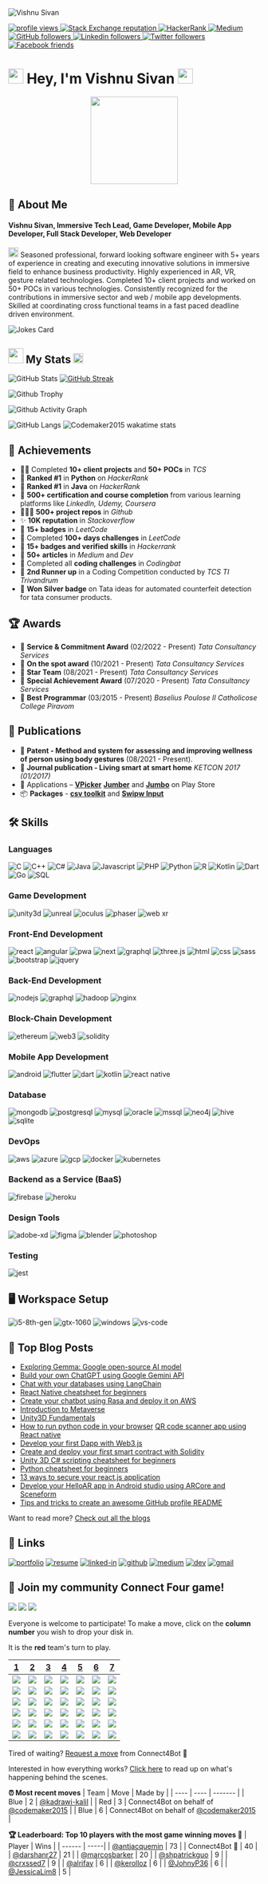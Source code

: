 <img src="codemaker.png" alt="Vishnu Sivan" />

<p align="left">
  <a href="https://github.com/codemaker2015/codemaker2015">
    <img src="https://komarev.com/ghpvc/?username=codemaker2015&color=red" alt="profile views" />
  </a>
  <a href="https://stackoverflow.com/users/7103882">
    <img alt="Stack Exchange reputation" src="https://img.shields.io/stackexchange/stackoverflow/r/7103882?color=orange&label=reputation&logo=stackoverflow">
  </a>
  <a href="https://www.hackerrank.com/codemaker2015">
    <img alt="HackerRank" src="https://img.shields.io/badge/hackerrank-15+-green?color=green&logo=hackerrank">
  </a>
  <a href="https://codemaker2015.medium.com">
    <img alt="Medium" src="https://img.shields.io/badge/medium-50+-lightgrey?color=lightgrey&logo=medium">
  </a>
  <a href="https://github.com/codemaker2015?tab=followers">
    <img alt="GitHub followers" src="https://img.shields.io/github/followers/codemaker2015?color=yellow&logo=github">
  </a>
  <a href="https://www.linkedin.com/in/codemaker2015">
    <img alt="Linkedin followers" src="https://img.shields.io/badge/followers-2.5K-blue?color=blue&logo=linkedin">
  </a>
  <a href="https://twitter.com/codemaker2014">
    <img alt="Twitter followers" src="https://img.shields.io/badge/followers-1-blue?color=orange&logo=twitter">
  </a>
  <a href="https://www.facebook.com/vishnu.sivan.754">
    <img alt="Facebook friends" src="https://img.shields.io/badge/friends-2K-blue?color=yellowgreen&logo=facebook">
  </a>
</p>

# <img src="animated/rabbit.gif" height="30" /> Hey, I'm Vishnu Sivan <img src="animated/hands.gif" height="30" />

<p align="center">
  <img src="codemaker.gif" height="175px" /> 
</p>

## 🚀 About Me

#### **Vishnu Sivan**, Immersive Tech Lead, Game Developer, Mobile App Developer, Full Stack Developer, Web Developer

<img src="animated/light_1.gif" height="20px" />  Seasoned professional, forward looking software engineer with 5+ years of experience in creating and executing innovative solutions in immersive field to enhance business productivity. Highly experienced in AR, VR, gesture related technologies. Completed 10+ client projects and worked on 50+ POCs in various technologies. Consistently recognized for the contributions in immersive sector and web / mobile app developments. Skilled at coordinating cross functional teams in a fast paced deadline driven environment.

![Jokes Card](https://readme-jokes.vercel.app/api)

## <img src="animated/light_5.gif" height="30px" /> My Stats <img src="animated/loading.gif" height="20px" />

![GitHub Stats](https://github-readme-stats.vercel.app/api?username=codemaker2015&show_icons=true&theme=radical)
[![GitHub Streak](https://github-readme-streak-stats.herokuapp.com?user=codemaker2015&theme=blueberry&date_format=M%20j%5B%2C%20Y%5D)](https://git.io/streak-stats)

![Github Trophy](https://github-profile-trophy.vercel.app/?username=codemaker2015&theme=discord)

![Github Activity Graph](https://activity-graph.herokuapp.com/graph?username=codemaker2015&theme=xcode)

![GitHub Langs](https://github-readme-stats.vercel.app/api/top-langs/?username=codemaker2015&layout=compact&theme=blue-green)
![Codemaker2015 wakatime stats](https://github-readme-stats.vercel.app/api/wakatime?username=codemaker2015&layout=compact&theme=blue-green)

## 🏅 Achievements

-    👨‍💻 Completed **10+ client projects** and **50+ POCs** in _TCS_
-    🥇 **Ranked #1** in **Python** on _HackerRank_
-    🥇 **Ranked #1** in **Java** on _HackerRank_
-    📜 **500+ certification and course completion** from various 
learning platforms like _LinkedIn, Udemy, Coursera_
-    👩🏼‍💻 **500+ project repos** in _Github_
-    ✨ **10K reputation** in _Stackoverflow_
-    💎 **15+ badges** in _LeetCode_
-    🐐 Completed **100+ days challenges** in _LeetCode_
-    💎 **15+ badges and verified skills** in _Hackerrank_
-    📝 **50+ articles** in _Medium_ and _Dev_
-    🐐 Completed all **coding challenges** in _Codingbat_
-    🥉 **2nd Runner up** in a Coding Competition conducted by _TCS TI Trivandrum_
-    🥉 **Won Silver badge** on Tata ideas for automated counterfeit detection for tata consumer products. 

## 🏆 Awards

-    🌷 **Service & Commitment Award** (02/2022 - Present)
_Tata Consultancy Services_
-    🌸 **On the spot award** (10/2021 - Present)
_Tata Consultancy Services_
-    🌹 **Star Team** (08/2021 - Present)
_Tata Consultancy Services_
-    🌺 **Special Achievement Award** (07/2020 - Present)
_Tata Consultancy Services_
-    🌻 **Best Programmar** (03/2015 - Present)
_Baselius Poulose II Catholicose College Piravom_

## 📕 Publications

-    📜 **Patent - Method and system for assessing and improving 
wellness of person using body gestures** (08/2021 - Present).
-    📰 **Journal publication - Living smart at smart home**
_KETCON 2017 (01/2017)_
-    🧩 Applications – [**VPicker**](https://play.google.com/store/apps/details?id=com.vsoft.apps.vpicker) [**Jumber**](https://play.google.com/store/apps/details?id=com.VSoft.Jumper) and [**Jumbo**](https://play.google.com/store/apps/details?id=com.vsoft.jumbo) on Play Store
-    📦 **Packages** - [**csv toolkit**](https://assetstore.unity.com/packages/slug/274646) and [**Swipw Input**](https://assetstore.unity.com/packages/tools/input-management/swipe-input-275012)


## 🛠️ Skills

### Languages

![C](https://img.shields.io/badge/C-317823?style=for-the-badge&logo=C%20&logoColor=white)
![C++](https://img.shields.io/badge/C++-114836?style=for-the-badge&logo=c++&logoColor=white)
![C#](https://img.shields.io/badge/C%23-035375?style=for-the-badge&logo=C%20sharp&logoColor=white)
![Java](https://img.shields.io/badge/Java-5BA8C9?style=for-the-badge&logo=java&logoColor=white)
![Javascript](https://img.shields.io/badge/JavaScript-323330?style=for-the-badge&logo=javascript&logoColor=F7DF1E)
![PHP](https://img.shields.io/badge/Php-A10E3B?style=for-the-badge&logo=php&logoColor=white)
![Python](https://img.shields.io/badge/Python-3776AB?style=for-the-badge&logo=python&logoColor=white)
![R](https://img.shields.io/badge/R-789CAB?style=for-the-badge&logo=r&logoColor=white)
![Kotlin](https://img.shields.io/badge/Kotlin-851773?style=for-the-badge&logo=kotlin&logoColor=white)
![Dart](https://img.shields.io/badge/Dart-28B6F6?style=for-the-badge&logo=dart&logoColor=white)
![Go](https://img.shields.io/badge/Go-DD861F?style=for-the-badge&logo=go&logoColor=white)
![SQL](https://img.shields.io/badge/sql-62B962?style=for-the-badge&logo=sql&logoColor=white)

### Game Development

![unity3d](https://img.shields.io/badge/unity3d-20232A?style=for-the-badge&logo=unity&logoColor=61DAFB)
![unreal](https://img.shields.io/badge/unreal-20112A?style=for-the-badge&logo=unreal-engine&logoColor=61DAFB)
![oculus](https://img.shields.io/badge/Oculus-272080?style=for-the-badge&logo=oculus&logoColor=61DAFB)
![phaser](https://img.shields.io/badge/Phaser-0C490B?style=for-the-badge&logo=phaser.js&logoColor=61DAFB)
![web xr](https://img.shields.io/badge/WebXR-610033?style=for-the-badge&logo=webxr&logoColor=white)

### Front-End Development

![react](https://img.shields.io/badge/React-20232A?style=for-the-badge&logo=react&logoColor=61DAFB)
![angular](https://img.shields.io/badge/Angular-593D88?style=for-the-badge&logo=angular&logoColor=white)
![pwa](https://img.shields.io/badge/Progressive_Web_App-4285F4?style=for-the-badge&logo=googlechrome&logoColor=white)
![next](https://img.shields.io/badge/Next-000000?style=for-the-badge&logo=nextdotjs&logoColor=FFFFFF)
![graphql](https://img.shields.io/badge/GraphQL-E434AA?style=for-the-badge&logo=graphql&logoColor=white)
![three.js](https://img.shields.io/badge/Three.js-000000?style=for-the-badge&logo=three.js&logoColor=white)
![html](https://img.shields.io/badge/HTML5-E34F26?style=for-the-badge&logo=html5&logoColor=white)
![css](https://img.shields.io/badge/CSS3-1572B6?style=for-the-badge&logo=css3&logoColor=white)
![sass](https://img.shields.io/badge/SASS-CC6699?style=for-the-badge&logo=sass&logoColor=white)
![bootstrap](https://img.shields.io/badge/Bootstrap-563D7C?style=for-the-badge&logo=bootstrap&logoColor=white)
![jquery](https://img.shields.io/badge/jQuery-0769AD?style=for-the-badge&logo=jquery&logoColor=white)

### Back-End Development

![nodejs](https://img.shields.io/badge/Node.js-43853D?style=for-the-badge&logo=node.js&logoColor=white)
![graphql](https://img.shields.io/badge/GraphQL-ff3399?style=for-the-badge&logo=graphql&logoColor=white)
![hadoop](https://img.shields.io/badge/Hadoop-cc9900?style=for-the-badge&logo=hadoop&logoColor=white)
![nginx](https://img.shields.io/badge/Nginx-009900?style=for-the-badge&logo=nginx&logoColor=white)

### Block-Chain Development

![ethereum](https://img.shields.io/badge/Ethereum-3C3C3D?style=for-the-badge&logo=ethereum&logoColor=white)
![web3](https://img.shields.io/badge/Web_3-F16822?style=for-the-badge&logo=web3.js&logoColor=white)
![solidity](https://img.shields.io/badge/Solidity-611130?style=for-the-badge&logo=solidity&logoColor=white)

### Mobile App Development

![android](https://img.shields.io/badge/Android-66ff66?style=for-the-badge&logo=android&logoColor=white)
![flutter](https://img.shields.io/badge/Flutter-28B6F6?style=for-the-badge&logo=flutter&logoColor=white)
![dart](https://img.shields.io/badge/Dart-3366cc?style=for-the-badge&logo=dart&logoColor=white)
![kotlin](https://img.shields.io/badge/Kotlin-cc0000?style=for-the-badge&logo=kotlin&logoColor=white)
![react native](https://img.shields.io/badge/React%20Native-2C2E3B?style=for-the-badge&logo=react&logoColor=white)

### Database

![mongodb](https://img.shields.io/badge/MongoDB-4EA94B?style=for-the-badge&logo=mongodb&logoColor=white)
![postgresql](https://img.shields.io/badge/PostgreSQL-316192?style=for-the-badge&logo=postgresql&logoColor=white)
![mysql](https://img.shields.io/badge/MySQL-cc6600?style=for-the-badge&logo=mysql&logoColor=white)
![oracle](https://img.shields.io/badge/Oracle-990000?style=for-the-badge&logo=oracle&logoColor=white)
![mssql](https://img.shields.io/badge/MS_SQL-999966?style=for-the-badge&logo=microsoft-sql-server&logoColor=white)
![neo4j](https://img.shields.io/badge/Neo4j-1BACEE?style=for-the-badge&logo=neo4j&logoColor=white)
![hive](https://img.shields.io/badge/Hive-cc9900?style=for-the-badge&logo=hive&logoColor=white)
![sqlite](https://img.shields.io/badge/SQLite-0099ff?style=for-the-badge&logo=sqlite&logoColor=white)

### DevOps

![aws](https://img.shields.io/badge/AWS-232F3E?style=for-the-badge&logo=amazon-aws&logoColor=white)
![azure](https://img.shields.io/badge/Azure-0089D6?style=for-the-badge&logo=microsoft-azure&logoColor=white)
![gcp](https://img.shields.io/badge/GCP-4285F4?style=for-the-badge&logo=google-cloud&logoColor=whit)
![docker](https://img.shields.io/badge/Docker-006699?style=for-the-badge&logo=docker&logoColor=white)
![kubernetes](https://img.shields.io/badge/Kubernetes-0066cc?style=for-the-badge&logo=kubernetes&logoColor=white)

### Backend as a Service (BaaS)

![firebase](https://img.shields.io/badge/Firebase-ffaa00?style=for-the-badge&logo=Firebase&logoColor=white)
![heroku](https://img.shields.io/badge/Heroku-430098?style=for-the-badge&logo=heroku&logoColor=white)

### Design Tools

![adobe-xd](https://img.shields.io/badge/adobe_xd-470137?style=for-the-badge&logo=adobe-xd&logoColor=white)
![figma](https://img.shields.io/badge/figma-000000?style=for-the-badge&logo=figma&logoColor=white)
![blender](https://img.shields.io/badge/Blender-ff9900?style=for-the-badge&logo=blender&logoColor=white)
![photoshop](https://img.shields.io/badge/Photoshop-3366cc?style=for-the-badge&logo=adobe%20photoshop&logoColor=white)  

### Testing

![jest](https://img.shields.io/badge/Jest-C21325?style=for-the-badge&logo=jest&logoColor=white)

## 🖥️ Workspace Setup

![i5-8th-gen](https://img.shields.io/badge/Intel-Core_i5_8th-0071C5?style=for-the-badge&logo=intel&logoColor=white)
![gtx-1060](https://img.shields.io/badge/NVIDIA-GTX_1060-76B900?style=for-the-badge&logo=nvidia&logoColor=white)
![windows](https://img.shields.io/badge/Windows_10-0078D6?style=for-the-badge&logo=windows&logoColor=white)
![vs-code](https://img.shields.io/badge/VS_Code-007ACC?style=for-the-badge&logo=Visual-Studio-Code&logoColor=white)

## 📝 Top Blog Posts
-   [Exploring Gemma: Google open-source AI model](https://medium.com/pythoneers/exploring-gemma-google-open-source-ai-model-812e71b539c0)
-   [Build your own ChatGPT using Google Gemini API](https://codemaker2016.medium.com/build-your-own-chatgpt-using-google-gemini-api-1b079f6a8415)
-   [Chat with your databases using LangChain](https://coinsbench.com/chat-with-your-databases-using-langchain-bb7d31ed2e76)
-   [React Native cheatsheet for beginners](https://dev.to/codemaker2015/react-native-cheatsheet-for-beginners-28oa)
-   [Create your chatbot using Rasa and deploy it on AWS](https://medium.com/coinmonks/create-your-chatbot-using-rasa-and-deploy-it-on-aws-e59b4f296605)
-   [Introduction to Metaverse](https://medium.com/@codemaker2016/introduction-to-metaverse-e48a29fc906f)
-   [Unity3D Fundamentals](https://medium.com/@codemaker2016/unity3d-fundamentals-384aaa67fea5)
-   [How to run python code in your browser](https://medium.com/@codemaker2016/how-to-run-python-code-in-your-browser-69b4044b803a)
    [QR code scanner app using React native](https://dev.to/codemaker2015/qr-code-scanner-app-using-react-native-eog)
-   [Develop your first Dapp with Web3.js](https://coinsbench.com/develop-your-first-dapp-with-web3-js-c038bc10710b)
-   [Create and deploy your first smart contract with Solidity](https://coinsbench.com/create-and-deploy-your-first-smart-contract-with-solidity-92c39987655e)
-   [Unity 3D C# scripting cheatsheet for beginners](https://blog.devgenius.io/unity-3d-c-scripting-cheatsheet-for-beginners-be6030b5a9ed)
-   [Python cheatsheet for beginners](https://medium.com/@codemaker2016/python-cheatsheet-for-beginners-41736296c636)
-   [13 ways to secure your react.js application](https://blog.devgenius.io/13-ways-to-secure-your-react-js-application-d48da9eacd45)
-   [Develop your HelloAR app in Android studio using ARCore and Sceneform](https://blog.devgenius.io/develop-your-helloar-app-in-android-studio-using-arcore-and-sceneform-ae9e1b7a1b5b)
-   [Tips and tricks to create an awesome GitHub profile README](https://medium.com/@codemaker2016/tips-and-tricks-to-create-an-awesome-github-profile-readme-ce3825a355c7)

Want to read more? [Check out all the blogs](https://medium.com/@codemaker2016)

## 🔗 Links

[![portfolio](https://img.shields.io/badge/Portfolio-5340ff?style=for-the-badge&logo=Google-chrome&logoColor=white)](https://linktr.ee/codemaker)
[![resume](https://img.shields.io/badge/Resume-4285F4?style=for-the-badge&logo=read-the-docs&logoColor=white)](https://drive.google.com/file/d/1zQKbMCvlsIeV4Ew5FiCNWKDzNfrLAecS/view?usp=sharing)
[![linked-in](https://img.shields.io/badge/Linked_In-0077B5?style=for-the-badge&logo=LinkedIn&logoColor=white)](https://www.linkedin.com/in/codemaker2015/)
[![github](https://img.shields.io/badge/GitHub-000000?style=for-the-badge&logo=GitHub&logoColor=white)](https://github.com/codemaker2015)
[![medium](https://img.shields.io/badge/medium-000000?style=for-the-badge&logo=medium&logoColor=white)](https://medium.com/@codemaker2016)
[![dev](https://img.shields.io/badge/dev-000000?style=for-the-badge&logo=dev.to&logoColor=white)](https://dev.to/codemaker2015)
[![gmail](https://img.shields.io/badge/Gmail-D14836?style=for-the-badge&logo=Gmail&logoColor=white)](mailto:mail.vishnu.sivan@gmail.com)


## :game_die: Join my community Connect Four game!
![](https://img.shields.io/badge/Moves%20played-4650-blue)
![](https://img.shields.io/badge/Completed%20games-269-brightgreen)
![](https://img.shields.io/badge/Total%20players-864-orange)

Everyone is welcome to participate! To make a move, click on the **column number** you wish to drop your disk in.

It is the **red** team's turn to play.

|[1](https://github.com/codemaker2015/codemaker2015/issues/new?title=connect4%7Cdrop%7Cred%7C1&body=Just+push+%27Submit+new+issue%27+without+editing+the+title.+The+README+will+be+updated+after+approximately+30+seconds.)|[2](https://github.com/codemaker2015/codemaker2015/issues/new?title=connect4%7Cdrop%7Cred%7C2&body=Just+push+%27Submit+new+issue%27+without+editing+the+title.+The+README+will+be+updated+after+approximately+30+seconds.)|[3](https://github.com/codemaker2015/codemaker2015/issues/new?title=connect4%7Cdrop%7Cred%7C3&body=Just+push+%27Submit+new+issue%27+without+editing+the+title.+The+README+will+be+updated+after+approximately+30+seconds.)|[4](https://github.com/codemaker2015/codemaker2015/issues/new?title=connect4%7Cdrop%7Cred%7C4&body=Just+push+%27Submit+new+issue%27+without+editing+the+title.+The+README+will+be+updated+after+approximately+30+seconds.)|[5](https://github.com/codemaker2015/codemaker2015/issues/new?title=connect4%7Cdrop%7Cred%7C5&body=Just+push+%27Submit+new+issue%27+without+editing+the+title.+The+README+will+be+updated+after+approximately+30+seconds.)|[6](https://github.com/codemaker2015/codemaker2015/issues/new?title=connect4%7Cdrop%7Cred%7C6&body=Just+push+%27Submit+new+issue%27+without+editing+the+title.+The+README+will+be+updated+after+approximately+30+seconds.)|[7](https://github.com/codemaker2015/codemaker2015/issues/new?title=connect4%7Cdrop%7Cred%7C7&body=Just+push+%27Submit+new+issue%27+without+editing+the+title.+The+README+will+be+updated+after+approximately+30+seconds.)|
| - | - | - | - | - | - | - |
|![](https://raw.githubusercontent.com/codemaker2015/codemaker2015/main/images/blank.png)|![](https://raw.githubusercontent.com/codemaker2015/codemaker2015/main/images/blank.png)|![](https://raw.githubusercontent.com/codemaker2015/codemaker2015/main/images/blank.png)|![](https://raw.githubusercontent.com/codemaker2015/codemaker2015/main/images/blank.png)|![](https://raw.githubusercontent.com/codemaker2015/codemaker2015/main/images/blank.png)|![](https://raw.githubusercontent.com/codemaker2015/codemaker2015/main/images/blank.png)|![](https://raw.githubusercontent.com/codemaker2015/codemaker2015/main/images/blank.png)|
|![](https://raw.githubusercontent.com/codemaker2015/codemaker2015/main/images/blank.png)|![](https://raw.githubusercontent.com/codemaker2015/codemaker2015/main/images/blank.png)|![](https://raw.githubusercontent.com/codemaker2015/codemaker2015/main/images/blank.png)|![](https://raw.githubusercontent.com/codemaker2015/codemaker2015/main/images/blank.png)|![](https://raw.githubusercontent.com/codemaker2015/codemaker2015/main/images/blank.png)|![](https://raw.githubusercontent.com/codemaker2015/codemaker2015/main/images/blank.png)|![](https://raw.githubusercontent.com/codemaker2015/codemaker2015/main/images/blank.png)|
|![](https://raw.githubusercontent.com/codemaker2015/codemaker2015/main/images/blank.png)|![](https://raw.githubusercontent.com/codemaker2015/codemaker2015/main/images/blank.png)|![](https://raw.githubusercontent.com/codemaker2015/codemaker2015/main/images/blank.png)|![](https://raw.githubusercontent.com/codemaker2015/codemaker2015/main/images/blank.png)|![](https://raw.githubusercontent.com/codemaker2015/codemaker2015/main/images/blank.png)|![](https://raw.githubusercontent.com/codemaker2015/codemaker2015/main/images/blue.png)|![](https://raw.githubusercontent.com/codemaker2015/codemaker2015/main/images/blank.png)|
|![](https://raw.githubusercontent.com/codemaker2015/codemaker2015/main/images/blank.png)|![](https://raw.githubusercontent.com/codemaker2015/codemaker2015/main/images/blue.png)|![](https://raw.githubusercontent.com/codemaker2015/codemaker2015/main/images/red.png)|![](https://raw.githubusercontent.com/codemaker2015/codemaker2015/main/images/blank.png)|![](https://raw.githubusercontent.com/codemaker2015/codemaker2015/main/images/red.png)|![](https://raw.githubusercontent.com/codemaker2015/codemaker2015/main/images/red.png)|![](https://raw.githubusercontent.com/codemaker2015/codemaker2015/main/images/blank.png)|
|![](https://raw.githubusercontent.com/codemaker2015/codemaker2015/main/images/blank.png)|![](https://raw.githubusercontent.com/codemaker2015/codemaker2015/main/images/blue.png)|![](https://raw.githubusercontent.com/codemaker2015/codemaker2015/main/images/red.png)|![](https://raw.githubusercontent.com/codemaker2015/codemaker2015/main/images/blank.png)|![](https://raw.githubusercontent.com/codemaker2015/codemaker2015/main/images/blue.png)|![](https://raw.githubusercontent.com/codemaker2015/codemaker2015/main/images/blue.png)|![](https://raw.githubusercontent.com/codemaker2015/codemaker2015/main/images/blank.png)|
|![](https://raw.githubusercontent.com/codemaker2015/codemaker2015/main/images/blank.png)|![](https://raw.githubusercontent.com/codemaker2015/codemaker2015/main/images/red.png)|![](https://raw.githubusercontent.com/codemaker2015/codemaker2015/main/images/blue.png)|![](https://raw.githubusercontent.com/codemaker2015/codemaker2015/main/images/blank.png)|![](https://raw.githubusercontent.com/codemaker2015/codemaker2015/main/images/blue.png)|![](https://raw.githubusercontent.com/codemaker2015/codemaker2015/main/images/red.png)|![](https://raw.githubusercontent.com/codemaker2015/codemaker2015/main/images/red.png)|

Tired of waiting? [Request a move](https://github.com/codemaker2015/codemaker2015/issues/new?title=connect4%7Cdrop%7Cred%7Cai&body=Just+push+%27Submit+new+issue%27+without+editing+the+title.+The+README+will+be+updated+after+approximately+30+seconds.) from Connect4Bot :robot: 

Interested in how everything works? [Click here](https://github.com/codemaker2015/codemaker2015/tree/main/connect4) to read up on what's happening behind the scenes.

**:alarm_clock: Most recent moves**
| Team | Move | Made by |
| ---- | ---- | ------- |
| Blue | 2 | [@kadrawi-kalil](https://github.com/kadrawi-kalil) |
| Red | 3 | Connect4Bot on behalf of [@codemaker2015](https://github.com/codemaker2015) |
| Blue | 6 | Connect4Bot on behalf of [@codemaker2015](https://github.com/codemaker2015) |

**:trophy: Leaderboard: Top 10 players with the most game winning moves :1st_place_medal:**
| Player | Wins |
| ------ | -----|
| [@antjacquemin](https://github.com/antjacquemin) | 73 |
| Connect4Bot :robot: | 40 |
| [@darshanr27](https://github.com/darshanr27) | 21 |
| [@marcosbarker](https://github.com/marcosbarker) | 20 |
| [@shpatrickguo](https://github.com/shpatrickguo) | 9 |
| [@crxssed7](https://github.com/crxssed7) | 9 |
| [@alrifay](https://github.com/alrifay) | 6 |
| [@kerolloz](https://github.com/kerolloz) | 6 |
| [@JohnyP36](https://github.com/JohnyP36) | 6 |
| [@JessicaLim8](https://github.com/JessicaLim8) | 5 |
